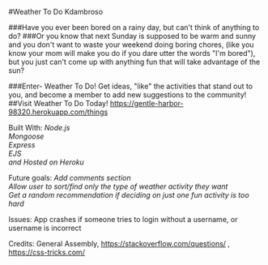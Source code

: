 #Weather To Do                                                  Kdambroso

###Have you ever been bored on a rainy day, but can't think of anything to do?
###Or you know that next Sunday is supposed to be warm and sunny and you don't want to waste your weekend doing boring chores, (like you know your mom will make you do if you dare utter the words "I'm bored"), but you just can't come up with anything fun that will take advantage of the sun?

###Enter- Weather To Do! Get ideas, "like" the activities that stand out to you, and become a member to add new suggestions to the community!
##Visit Weather To Do Today! https://gentle-harbor-98320.herokuapp.com/things

Built With:
*Node.js  
Mongoose  
Express  
EJS  
and Hosted on Heroku*

Future goals:
*Add comments section  
Allow user to sort/find only the type of weather activity they want  
Get a random recommendation if deciding on just one fun activity is too hard*

Issues:
App crashes if someone tries to login without a username, or username is incorrect

Credits:
General Assembly, https://stackoverflow.com/questions/ , https://css-tricks.com/
